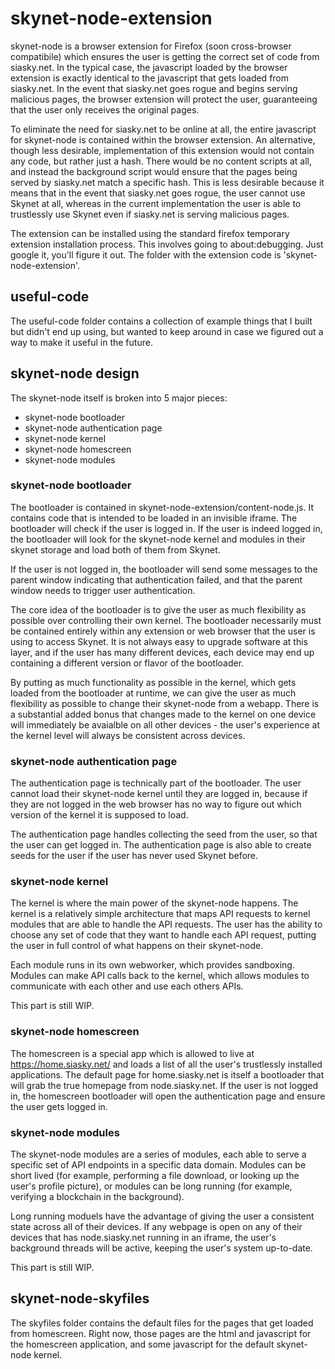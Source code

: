 # skynet-node-extension

skynet-node is a browser extension for Firefox (soon cross-browser compatibile)
which ensures the user is getting the correct set of code from siasky.net. In
the typical case, the javascript loaded by the browser extension is exactly
identical to the javascript that gets loaded from siasky.net. In the event that
siasky.net goes rogue and begins serving malicious pages, the browser extension
will protect the user, guaranteeing that the user only receives the original
pages.

To eliminate the need for siasky.net to be online at all, the entire javascript
for skynet-node is contained within the browser extension. An alternative,
though less desirable, implementation of this extension would not contain any
code, but rather just a hash. There would be no content scripts at all, and
instead the background script would ensure that the pages being served by
siasky.net match a specific hash. This is less desirable because it means that
in the event that siasky.net goes rogue, the user cannot use Skynet at all,
whereas in the current implementation the user is able to trustlessly use
Skynet even if siasky.net is serving malicious pages.

The extension can be installed using the standard firefox temporary extension
installation process. This involves going to about:debugging. Just google it,
you'll figure it out. The folder with the extension code is
'skynet-node-extension'.

## useful-code

The useful-code folder contains a collection of example things that I built but
didn't end up using, but wanted to keep around in case we figured out a way to
make it useful in the future.

## skynet-node design

The skynet-node itself is broken into 5 major pieces:

+ skynet-node bootloader
+ skynet-node authentication page
+ skynet-node kernel
+ skynet-node homescreen
+ skynet-node modules

### skynet-node bootloader

The bootloader is contained in skynet-node-extension/content-node.js. It
contains code that is intended to be loaded in an invisible iframe. The
bootloader will check if the user is logged in. If the user is indeed logged
in, the bootloader will look for the skynet-node kernel and modules in their
skynet storage and load both of them from Skynet.

If the user is not logged in, the bootloader will send some messages to the
parent window indicating that authentication failed, and that the parent window
needs to trigger user authentication.

The core idea of the bootloader is to give the user as much flexibility as
possible over controlling their own kernel. The bootloader necessarily must be
contained entirely within any extension or web browser that the user is using
to access Skynet. It is not always easy to upgrade software at this layer, and
if the user has many different devices, each device may end up containing a
different version or flavor of the bootloader.

By putting as much functionality as possible in the kernel, which gets loaded
from the bootloader at runtime, we can give the user as much flexibility as
possible to change their skynet-node from a webapp. There is a substantial
added bonus that changes made to the kernel on one device will immediately be
avaialble on all other devices - the user's experience at the kernel level will
always be consistent across devices.

### skynet-node authentication page

The authentication page is technically part of the bootloader. The user cannot
load their skynet-node kernel until they are logged in, because if they are not
logged in the web browser has no way to figure out which version of the kernel
it is supposed to load.

The authentication page handles collecting the seed from the user, so that the
user can get logged in. The authentication page is also able to create seeds
for the user if the user has never used Skynet before.

### skynet-node kernel

The kernel is where the main power of the skynet-node happens. The kernel is a
relatively simple architecture that maps API requests to kernel modules that
are able to handle the API requests. The user has the ability to choose any set
of code that they want to handle each API request, putting the user in full
control of what happens on their skynet-node.

Each module runs in its own webworker, which provides sandboxing. Modules can
make API calls back to the kernel, which allows modules to communicate with
each other and use each others APIs.

This part is still WIP.

### skynet-node homescreen

The homescreen is a special app which is allowed to live at
https://home.siasky.net/ and loads a list of all the user's trustlessly
installed applications. The default page for home.siasky.net is itself a
bootloader that will grab the true homepage from node.siasky.net. If the user
is not logged in, the homescreen bootloader will open the authentication page
and ensure the user gets logged in.

### skynet-node modules

The skynet-node modules are a series of modules, each able to serve a specific
set of API endpoints in a specific data domain. Modules can be short lived (for
example, performing a file download, or looking up the user's profile picture),
or modules can be long running (for example, verifying a blockchain in the
background).

Long running moduels have the advantage of giving the user a consistent state
across all of their devices. If any webpage is open on any of their devices
that has node.siasky.net running in an iframe, the user's background threads
will be active, keeping the user's system up-to-date.

This part is still WIP.

## skynet-node-skyfiles

The skyfiles folder contains the default files for the pages that get loaded
from homescreen. Right now, those pages are the html and javascript for the
homescreen application, and some javascript for the default skynet-node kernel.
